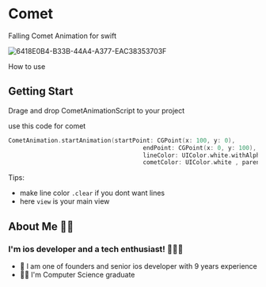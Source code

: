 # Comet

Falling Comet Animation for swift 


![6418E0B4-B33B-44A4-A377-EAC38353703F](https://user-images.githubusercontent.com/17967553/150632175-5d838212-53a4-4bae-8f6a-5996961cf775.GIF)


How to use
## Getting Start
Drage and drop CometAnimationScript to your project 

use this code for comet 

```swift
CometAnimation.startAnimation(startPoint: CGPoint(x: 100, y: 0),
                                      endPoint: CGPoint(x: 0, y: 100),
                                      lineColor: UIColor.white.withAlphaComponent(0.2),
                                      cometColor: UIColor.white , parentLayer: view.layer)
```

Tips:
- make line color ```.clear``` if you dont want lines 
- here ```view``` is your main view 

## About Me 🙇🏻
### I'm ios developer and a tech enthusiast! 👨🏻‍💻
- 💁 I am one of founders and senior ios developer with 9 years experience 
- 🧑‍🎓 I'm Computer Science graduate 
